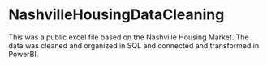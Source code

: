 # NashvilleHousingDataCleaning
This was a public excel file based on the Nashville Housing Market. The data was cleaned and organized in SQL and connected and transformed in PowerBI. 
